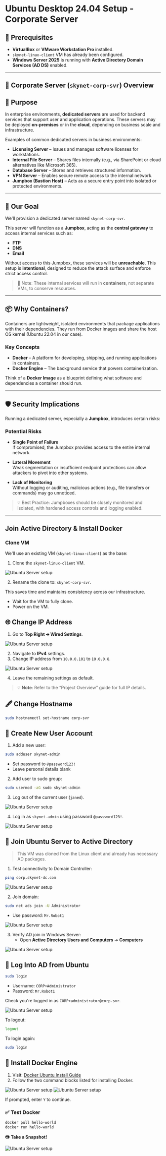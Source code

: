 # Ubuntu Desktop 24.04 Setup - Corporate Server 

## 📝 Prerequisites

- **VirtualBox** or **VMware Workstation Pro** installed.
- `skynet-linux-client` VM has already been configured.
- **Windows Server 2025** is running with **Active Directory Domain Services (AD DS)** enabled.

---

## 🏢 Corporate Server (`skynet-corp-svr`) Overview

## 🧭 Purpose

In enterprise environments, **dedicated servers** are used for backend services that support user and application operations. These servers may be deployed **on-premises** or in the **cloud**, depending on business scale and infrastructure.

Examples of common dedicated servers in business environments:

- **Licensing Server** – Issues and manages software licenses for workstations.
- **Internal File Server** – Shares files internally (e.g., via SharePoint or cloud alternatives like Microsoft 365).
- **Database Server** – Stores and retrieves structured information.
- **VPN Server** – Enables secure remote access to the internal network.
- **Jumpbox (Bastion Host)** – Acts as a secure entry point into isolated or protected environments.

---

## 🎯 Our Goal

We'll provision a dedicated server named `skynet-corp-svr`.

This server will function as a **Jumpbox**, acting as the **central gateway** to access internal services such as:
- **FTP**
- **DNS**
- **Email**

Without access to this Jumpbox, these services will be **unreachable**. This setup is **intentional**, designed to reduce the attack surface and enforce strict access control.

> 📌 Note: These internal services will run in **containers**, not separate VMs, to conserve resources.

---

## 📦 Why Containers?

Containers are lightweight, isolated environments that package applications with their dependencies. They run from Docker images and share the host OS kernel (Ubuntu 22.04 in our case).

### Key Concepts

- **Docker** – A platform for developing, shipping, and running applications in containers.
- **Docker Engine** – The background service that powers containerization.

Think of a **Docker Image** as a blueprint defining what software and dependencies a container should run.

---

## 🛡️ Security Implications

Running a dedicated server, especially a **Jumpbox**, introduces certain risks:

### Potential Risks

- **Single Point of Failure**  
  If compromised, the Jumpbox provides access to the entire internal network.

- **Lateral Movement**  
  Weak segmentation or insufficient endpoint protections can allow attackers to pivot into other systems.

- **Lack of Monitoring**  
  Without logging or auditing, malicious actions (e.g., file transfers or commands) may go unnoticed.

> 💡 Best Practice: Jumpboxes should be closely monitored and isolated, with hardened access controls and logging enabled.

---

## Join Active Directory & Install Docker

### Clone VM

We'll use an existing VM (`skynet-linux-client`) as the base:

1. Clone the `skynet-linux-client` VM.

![Ubuntu Server setup](imgs/ubserver.png)

2. Rename the clone to: `skynet-corp-svr`.

This saves time and maintains consistency across our infrastructure.

- Wait for the VM to fully clone.
- Power on the VM.

## 🌐 Change IP Address

1. Go to **Top Right ➔ Wired Settings**.

![Ubuntu Server setup](imgs/ubserver2.png)

2. Navigate to **IPv4** settings.
3. Change IP address from `10.0.0.101` to `10.0.0.8`.

![Ubuntu Server setup](imgs/ubserver3.png)

4. Leave the remaining settings as default.

> 💡 **Note**: Refer to the “Project Overview” guide for full IP details.

## 🖋️ Change Hostname

```bash
sudo hostnamectl set-hostname corp-svr
```

## 👤 Create New User Account

1. Add a new user:

```bash
sudo adduser skynet-admin
```

- Set password to `@password123!`
- Leave personal details blank

2. Add user to sudo group:

```bash
sudo usermod -aG sudo skynet-admin
```

3. Log out of the current user (`janed`).

![Ubuntu Server setup](imgs/ubserver4.png)

4. Log in as `skynet-admin` using password `@password123!`.

![Ubuntu Server setup](imgs/ubserver5.png)

## 🏢 Join Ubuntu Server to Active Directory

> This VM was cloned from the Linux client and already has necessary AD packages.

1. Test connectivity to Domain Controller:

```bash
ping corp.skynet-dc.com
```

![Ubuntu Server setup](imgs/ubserver6.png)

2. Join domain:

```bash
sudo net ads join -U Administrator
```

- Use password: `Mr.Robot1`

![Ubuntu Server setup](imgs/ubserver7.png)

3. Verify AD join in Windows Server:
   - Open **Active Directory Users and Computers** ➔ **Computers**

![Ubuntu Server setup](imgs/ubserver8.png)

## 🔐 Log Into AD from Ubuntu

```bash
sudo login
```

- Username: `CORP+Administrator`
- Password: `Mr.Robot1`

Check you're logged in as `CORP+administrator@corp-svr`.

![Ubuntu Server setup](imgs/ubserver9.png)

To logout:

```bash
logout
```

To login again:

```bash
sudo login
```

## 🐳 Install Docker Engine

1. Visit: [Docker Ubuntu Install Guide](https://docs.docker.com/engine/install/ubuntu/)
2. Follow the two command blocks listed for installing Docker.

![Ubuntu Server setup](imgs/ubserver10.png)
![Ubuntu Server setup](imgs/ubserver11.png)

If prompted, enter `Y` to continue.

### ✅ Test Docker

```bash
docker pull hello-world
docker run hello-world
```

📷 **Take a Snapshot!**

![Ubuntu Server setup](imgs/ubserver12.jpg)








